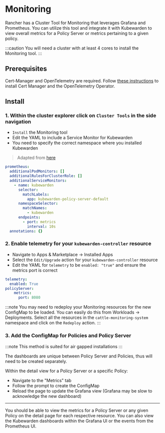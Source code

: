 # Monitoring

Rancher has a Cluster Tool for Monitoring that leverages Grafana and Prometheus. You can utilize this tool and integrate it with Kubewarden to view overall metrics for a Policy Server or metrics pertaining to a given policy.

:::caution
You will need a cluster with at least 4 cores to install the Monitoring tool.
:::

## Prerequisites

Cert-Manager and OpenTelemetry are required.
Follow [these instructions](../telemetry/opentelemetry/01-quickstart.md#install-opentelemetry) to install Cert Manager and the OpenTelemetry Operator.

## Install

### 1. Within the cluster explorer click on `Cluster Tools` in the side navigation
  - `Install` the Monitoring tool
  - Edit the YAML to include a Service Monitor for Kubewarden
  - You need to specify the correct namespace where you installed Kubewarden

> Adapted from [here](../telemetry/metrics/01-quickstart.md)

```yml
prometheus:
  additionalPodMonitors: []
  additionalRulesForClusterRole: []
  additionalServiceMonitors:
    - name: kubewarden
      selector:
        matchLabels:
          app: kubewarden-policy-server-default
      namespaceSelector:
        matchNames:
          - kubewarden
      endpoints:
        - port: metrics
          interval: 10s
  annotations: {}
```

### 2. Enable telemetry for your `kubewarden-controller` resource

  - Navigate to Apps & Marketplace -> Installed Apps
  - Select the `Edit/Upgrade` action for your `kubewarden-controller` resource
  - Edit the YAML for `telemetry` to be `enabled: "true"` and ensure the metrics port is correct

```yml
telemetry:
  enabled: True
policyServer:
    metrics:
      port: 8080
```

:::note
You may need to redeploy your Monitoring resources for the new ConfigMap to be loaded. You can easily do this from Workloads -> Deployments. Select all the resources in the `cattle-monitoring-system` namespace and click on the `Redeploy` action.
:::

### 3. Add the ConfigMap for Policies and Policy Server

:::note
This method is suited for air gapped installations
:::

The dashboards are unique between Policy Server and Policies, thus will need to be created separately. 

Within the detail view for a Policy Server or a specific Policy:
- Navigate to the "Metrics" tab
- Follow the prompt to create the ConfigMap
- Reload the page to update the Grafana view (Grafana may be slow to acknowledge the new dashboard)

---

You should be able to view the metrics for a Policy Server or any given Policy on the detail page for each respective resource. You can also view the Kubewarden dashboards within the Grafana UI or the events from the Prometheus UI.
